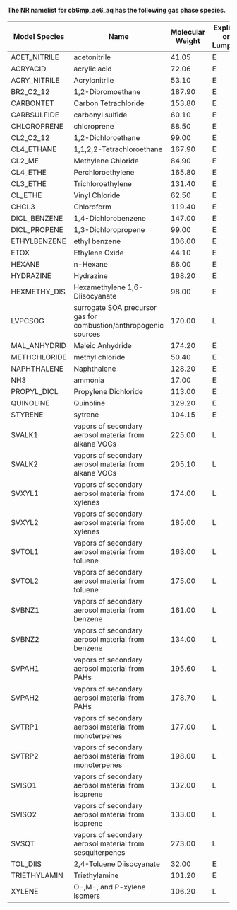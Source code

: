 **The NR namelist for cb6mp_ae6_aq has the following gas phase species.**

| **Model Species** | **Name**                                             | **Molecular Weight** | **Explicit or Lumped** |
| ----------------- | ---------------------------------------------------- | -------------------- | ---------------------- |
|  ACET_NITRILE      |  acetonitrile                                       |  41.05               |  E                     |
|  ACRYACID          |  acrylic acid                                       |  72.06               |  E                     |
|  ACRY_NITRILE      |  Acrylonitrile                                      |  53.10               |  E                     |   
|  BR2_C2_12         |  1,2-Dibromoethane                                  | 187.90               |  E                     |   
|  CARBONTET         |  Carbon Tetrachloride                               | 153.80               |  E                     |   
|  CARBSULFIDE       |  carbonyl sulfide                                   |  60.10               |  E                     |
|  CHLOROPRENE       |  chloroprene                                        |  88.50               |  E                     |
|  CL2_C2_12         |  1,2-Dichloroethane                                 |  99.00               |  E                     |   
|  CL4_ETHANE        |  1,1,2,2-Tetrachloroethane                          | 167.90               |  E                     |   
|  CL2_ME            |  Methylene Chloride                                 |  84.90               |  E                     |   
|  CL4_ETHE          |  Perchloroethylene                                  | 165.80               |  E                     |   
|  CL3_ETHE          |  Trichloroethylene                                  | 131.40               |  E                     |   
|  CL_ETHE           |  Vinyl Chloride                                     |  62.50               |  E                     |   
|  CHCL3             |  Chloroform                                         | 119.40               |  E                     |   
|  DICL_BENZENE      |  1,4-Dichlorobenzene                                | 147.00               |  E                     |   
|  DICL_PROPENE      |  1,3-Dichloropropene                                |  99.00               |  E                     |   
|  ETHYLBENZENE      |  ethyl benzene                                      | 106.00               |  E                     |
|  ETOX              |  Ethylene Oxide                                     |  44.10               |  E                     |   
|  HEXANE            |  n-Hexane                                           |  86.00               |  E                     |
|  HYDRAZINE         |  Hydrazine                                          | 168.20               |  E                     |   
|  HEXMETHY_DIS      |  Hexamethylene 1,6-Diisocyanate                     |  98.00               |  E                     |   
|  LVPCSOG           |  surrogate SOA precursor gas for combustion/anthropogenic sources          | 170.00  |  L  |  
|  MAL_ANHYDRID      |  Maleic Anhydride                | 174.20  |  E  |   
|  METHCHLORIDE      |  methyl chloride                 |  50.40  |  E  |
|  NAPHTHALENE       |  Naphthalene                     | 128.20  |  E  |   
|  NH3               |  ammonia                         |  17.00  |  E  |      
|  PROPYL_DICL       |  Propylene Dichloride            | 113.00  |  E  |   
|  QUINOLINE         |  Quinoline                       | 129.20  |  E  |   
|  STYRENE           |  sytrene                         | 104.15  |  E  |
|  SVALK1            |  vapors of secondary aerosol material from alkane VOCs      | 225.00  |  L  |     
|  SVALK2            |  vapors of secondary aerosol material from alkane VOCs      | 205.10  |  L  |     
|  SVXYL1            |  vapors of secondary aerosol material from xylenes          | 174.00  |  L  |  
|  SVXYL2            |  vapors of secondary aerosol material from xylenes          | 185.00  |  L  |  
|  SVTOL1            |  vapors of secondary aerosol material from toluene          | 163.00  |  L  |  
|  SVTOL2            |  vapors of secondary aerosol material from toluene          | 175.00  |  L  |  
|  SVBNZ1            |  vapors of secondary aerosol material from benzene          | 161.00  |  L  |  
|  SVBNZ2            |  vapors of secondary aerosol material from benzene          | 134.00  |  L  |  
|  SVPAH1            |  vapors of secondary aerosol material from PAHs             | 195.60  |  L  |  
|  SVPAH2            |  vapors of secondary aerosol material from PAHs             | 178.70  |  L  |  
|  SVTRP1            |  vapors of secondary aerosol material from monoterpenes     | 177.00  |  L  |      
|  SVTRP2            |  vapors of secondary aerosol material from monoterpenes     | 198.00  |  L  |      
|  SVISO1            |  vapors of secondary aerosol material from isoprene         | 132.00  |  L  |  
|  SVISO2            |  vapors of secondary aerosol material from isoprene         | 133.00  |  L  |  
|  SVSQT             |  vapors of secondary aerosol material from sesquiterpenes   | 273.00  |  L  |         
|  TOL_DIIS          |  2,4-Toluene Diisocyanate        |  32.00  |  E  |   
|  TRIETHYLAMIN      |  Triethylamine                   | 101.20  |  E  |   
|  XYLENE            |  O-,M-, and P-xylene isomers     | 106.20  |  L  |
